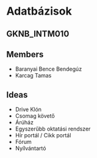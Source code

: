 # Adatbázisok

## GKNB_INTM010

## Members

- Baranyai Bence Bendegúz
- Karcag Tamas

## Ideas

- Drive Klón
- Csomag követő
- Árúház
- Egyszerűbb oktatási rendszer
- Hír portál / Cikk portál
- Fórum
- Nyílvántartó
